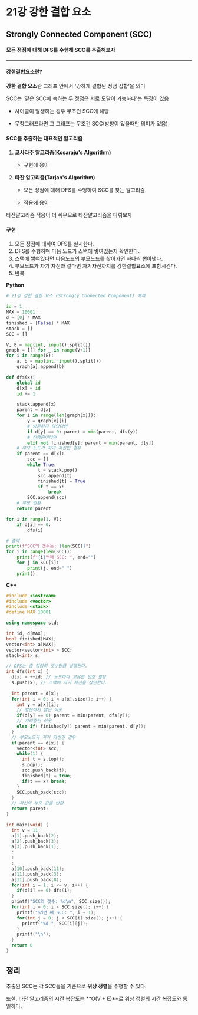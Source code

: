 # 21강 강한 결합 요소

## Strongly Connected Component (SCC)

#### 모든 정점에 대해 DFS를 수행해 SCC를 추출해보자

---

#### 강한결합요소란?

**강한 결합 요소**란 그래프 안에서 '강하게 결합된 정점 집합'을 의미

SCC는 '같은 SCC에 속하는 두 정점은 서로 도달이 가능하다'는 특징이 있음

- 사이클이 발생하는 경우 무조건 SCC에 해당

- 무향그래프라면 그 그래프는 무조건 SCC(방향이 있을때만 의미가 있음)



#### SCC를 추출하는 대표적인 알고리즘

1. **코사라주 알고리즘(Kosaraju's Algorithm)**

   - 구현에 용이

2. **타잔 알고리즘(Tarjan's Algorithm)**

   - 모든 정점에 대해 DFS를 수행하여 SCC를 찾는 알고리즘

   - 적용에 용이

타잔알고리즘 적용이 더 쉬우므로 타잔알고리즘을 다뤄보자



#### 구현

1. 모든 정점에 대하여 DFS를 실시한다.
2. DFS를 수행하며 다음 노드가 스택에 쌓여있는지 확인한다.
3. 스택에 쌓여있다면 다음노드의 부모노드를 찾아가면 하나씩 뽑아낸다.
4. 부모노드가 자기 자신과 같다면 자기자신까지를 강한결합요소에 포함시킨다.
5. 반복



**Python**

```python
# 21강 강한 결합 요소 (Strongly Connected Component) 예제

id = 1
MAX = 10001
d = [0] * MAX
finished = [False] * MAX
stack = []
SCC = []

V, E = map(int, input().split())
graph = [[] for _ in range(V+1)]
for i in range(E):
    a, b = map(int, input().split())
    graph[a].append(b)

def dfs(x):
    global id
    d[x] = id
    id += 1

    stack.append(x)
    parent = d[x]
    for i in range(len(graph[x])):
        y = graph[x][i]
        # 방문하지 않았다면
        if d[y] == 0: parent = min(parent, dfs(y))
        # 진행중이라면
        elif not finished[y]: parent = min(parent, d[y])
    # 부모 노드가 자기 자신인 경우
    if parent == d[x]:
        scc = []
        while True:
            t = stack.pop()
            scc.append(t)
            finished[t] = True
            if t == x:
                break
        SCC.append(scc)
    # 부모 반환
    return parent

for i in range(1, V):
    if d[i] == 0:
        dfs(i)

# 출력
print(f"SCC의 갯수는: {len(SCC)}")
for i in range(len(SCC)):
    print(f"{i}번째 SCC: ", end="")
    for j in SCC[i]:
        print(j, end=" ")
    print()
```



**C++**

```C++
#include <iostream>
#include <vector>
#include <stack>
#define MAX 10001

using namespace std;

int id, d[MAX];
bool finished[MAX];
vector<int> a[MAX];
vector<vector<int> > SCC;
stack<int> s;

// DFS는 총 정점의 갯수만큼 실행된다.
int dfs(int x) {
  d[x] = ++id; // 노드마다 고유한 번호 할당
  s.push(x); // 스택에 자기 자신을 삽인한다.
  
  int parent = d[x];
  for(int i = 0; i < a[x].size(); i++) {
    int y = a[x][i];
    // 방문하지 않은 이웃
    if(d[y] == 0) parent = min(parent, dfs(y));
    // 처리중인 이웃
    else if(!finished[y]) parent = min(parent, d[y]);
  }
  // 부모노드가 자기 자신인 경우
  if(parent == d[x]) {
    vector<int> scc;
    while(1) {
      int t = s.top();
      s.pop();
      scc.push_back(t);
      finished[t] = true;
      if(t == x) break;
    }
    SCC.push_back(scc);
  }
  // 자신의 부모 값을 반환
  return parent;
}

int main(void) {
  int v = 11;
  a[1].push_back(2);
  a[2].push_back(3);
  a[3].push_back(1);
  :
  :
  :
  a[10].push_back(11);
  a[11].push_back(3);
  a[11].push_back(8);
  for(int i = 1; i <= v; i++) {
    if(d[i] == 0) dfs(i);
  }
  printf("SCC의 갯수: %d\n", SCC.size());
  for(int i = 0; i < SCC.size(); i++) {
    printf("%d번 째 SCC: ", i + 1);
    for(int j = 0; j < SCC[i].size(); j++) {
      printf("%d ", SCC[i][j]);
    }
    printf("\n");
  }
  return 0
}

```



## 정리

추출된 SCC는 각 SCC들을 기준으로 **위상 정렬**을 수행할 수 있다.

또한, 타잔 알고리즘의 시간 복잡도는 **O(V + E)**로 위상 정렬의 시간 복잡도와 동일하다.

